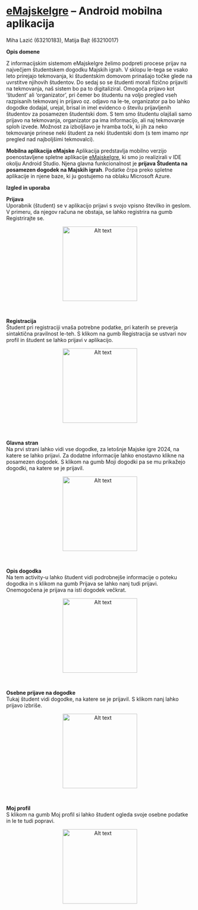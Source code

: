 # [eMajskeIgre](https://github.com/MatijaBajt32/eMajskeIgreAndroidApp) – Android mobilna aplikacija

Miha Lazić (63210183), Matija Bajt (63210017)

**Opis domene**

Z informacijskim sistemom eMajskeIgre želimo podpreti procese prijav na največjem študentskem dogodku Majskih igrah. V sklopu le-tega se vsako leto prirejajo tekmovanja, ki študentskim domovom prinašajo točke glede na uvrstitve njihovih študentov. Do sedaj so se študenti morali fizično prijaviti na tekmovanja, naš sistem bo pa to digitaliziral. Omogoča prijavo kot ‘študent’ ali ‘organizator’, pri čemer bo študentu na voljo pregled vseh razpisanih tekmovanj in prijavo oz. odjavo na le-te, organizator pa bo lahko dogodke dodajal, urejal, brisal in imel evidenco o številu prijavljenih študentov za posamezen študentski dom. S tem smo študentu olajšali samo prijavo na tekmovanja, organizator pa ima informacijo, ali naj tekmovanje sploh izvede. Možnost za izboljšavo je hramba točk, ki jih za neko tekmovanje prinese neki študent za neki študentski dom (s tem imamo npr pregled nad najboljšimi tekmovalci).

**Mobilna aplikacija eMajske**
Aplikacija predstavlja mobilno verzijo poenostavljene spletne aplikacije [eMajskeIgre](https://github.com/MatijaBajt32/eMajskeIgre), ki smo jo realizirali v IDE okolju Android Studio. Njena glavna funkcionalnost je **prijava Študenta na posamezen dogodek na Majskih igrah**. Podatke črpa preko spletne aplikacije in njene baze, ki ju gostujemo na oblaku Microsoft Azure.

**Izgled in uporaba**

<p>
  <b>Prijava</b>
  <br>
  Uporabnik (študent) se v aplikacijo prijavi s svojo vpisno številko in geslom. V primeru, da njegov računa ne obstaja, se lahko registrira na gumb Registrirajte se.
  <br>
  <p align="center">
  <img src="./images/Prijava.png" alt="Alt text" width="200" style= align="center"/>
  </p>
  <br>
</p>
<p align="left">
  <b>Registracija</b>
  <br>
Študent pri registraciji vnaša potrebne podatke, pri katerih se preverja sintaktična pravilnost le-teh. S klikom na gumb Registracija se ustvari nov profil in študent se lahko prijavi v aplikacijo.
  <br>
  <p align="center">
  <img src="./images/Registracija.png" alt="Alt text" width="200"/>
    </p>
  <br>
</p>
<p align="left">
  <b>Glavna stran</b>
  <br>
  Na prvi strani lahko vidi vse dogodke, za letošnje Majske igre 2024, na katere se lahko prijavi. Za dodatne informacije lahko enostavno klikne na posamezen dogodek. S klikom na gumb Moji dogodki pa se mu prikažejo dogodki, na katere se je prijavil.
  <br>
  <p align="center">
  <img src="./images/Dogodki.jpg" alt="Alt text" width="200"/>
    </p>
  <br>
</p>
<p align="left">
  <b>Opis dogodka</b>
  <br>
  Na tem activity-u lahko študent vidi podrobnejše informacije o poteku dogodka in s klikom na gumb Prijava se lahko nanj tudi prijavi. Onemogočena je prijava na isti dogodek večkrat.
  <br>
  <p align="center">
  <img src="./images/OgledDogodka.jpg" alt="Alt text" width="200"/>
    </p>
  <br>
</p>
<p align="left">
  <b>Osebne prijave na dogodke</b>
  <br>
  Tukaj študent vidi dogodke, na katere se je prijavil. S klikom nanj lahko prijavo izbriše.
  <br>
  <p align="center">
  <img src="./images/Dogodki1.jpg" alt="Alt text" width="200"/>
  </p>
  <br>
</p>

<p align="left">
  <b>Moj profil</b>
  <br>
  S klikom na gumb Moj profil si lahko študent ogleda svoje osebne podatke in le te tudi popravi.
  <br>
  <p align="center">
  <img src="./images/MojProfil.jpg" alt="Alt text" width="200"/>
  </p>
  <br>
</p>
